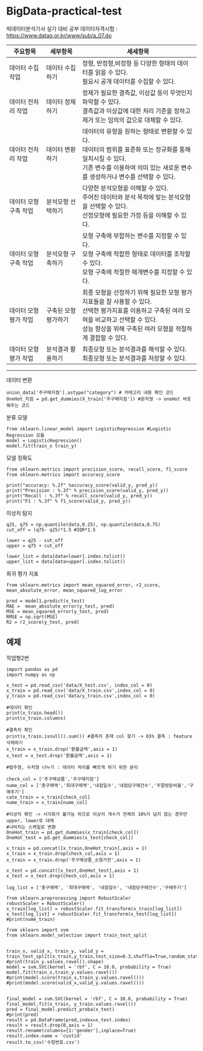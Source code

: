 # BigData-practical-test
빅데이터분석기사 실기 대비 공부 데이터자격시험 : https://www.dataq.or.kr/www/sub/a_07.do
 

|주요항목|세부항목|세세항목|
|---------|-------|-------|
|데이터 수집 작업| 데이터 수집하기 | 정형, 반정형,비정형 등 다양한 형태의 데이터를 읽을 수 있다. <br> 필요시 공개 데이터를 수집할 수 있다.|
|데이터 전처리 작업| 데이터 정제하기 | 정제가 필요한 결측값, 이상값 등이 무엇인지 파악할 수 있다. <br> 결측값과 이상값에 대한 처리 기준을 정하고 제거 또는 임의의 값으로 대체할 수 있다.|
|데이터 전처리 작업|데이터 변환하기| 데이터의 유형을 원하는 형태로 변환할 수 있다. <br> 데이터의 범위를 표준화 또는 정규화를 통해 일치시킬 수 있다. <br> 기존 변수를 이용하여 의미 있는 새로운 변수를 생성하거나 변수를 선택할 수 있다.|
|데이터 모형 구축 작업|분석모형 선택하기| 다양한 분석모형을 이해할 수 있다. <br> 주어진 데이터와 분석 목적에 맞는 분석모형을 선택할 수 있다. <br> 선정모형에 필요한 가정 등을 이해할 수 있다.|
|데이터 모형 구축 작업| 분석모형 구축하기| 모형 구축에 부합하는 변수를 지정할 수 있다.<br> 모형 구축에 적합한 형태로 데이터를 조작할 수 있다. <br> 모형 구축에 적절한 매개변수를 지정할 수 있다.|
|데이터 모형 평가 작업| 구축된 모형 평가하기 | 최종 모형을 선정하기 위해 필요한 모형 평가 지표들을 잘 사용할 수 있다. <br> 선택한 평가지표를 이용하고 구축된 여러 모혀을 비교하고 선택할 수 있다. <br> 성능 향상을 위해 구축된 여러 모형을 적절하게 결합할 수 있다. |
|데이터 모형 평가 작업| 분석결과 활용하기| 최종모형 또는 분석결과를 해석할 수 있다. <br> 최종모형 또는 분석결과를 저장할 수 있다.|

________________________________________ 

데이터 변환

    union_data['주구매지점'].astype("category") # 카테고리 내용 확인 코드
    OneHot_지점 = pd.get_dummies(X_train['주구매지점']) #문자형 -> oneHot 바로 해주는 코드 
    
    
 분류 모델
    
    from sklearn.linear_model import LogisticRegression #Logistic Regression 모듈
    model = LogisticRegression()
    model.fit(train_x train_y)
    
모델 정확도 
       
    from sklearn.metrics import precision_score, recall_score, f1_score
    from sklearn.metrics import accuracy_score
    
    print("accuracy: %.2f" %accuracy_score(valid_y, pred_y))
    print("Precision : %.3f" % precision_score(valid_y, pred_y))
    print("Recall : %.3f" % recall_score(valid_y, pred_y))
    print("F1 : %.3f" % f1_score(valid_y, pred_y))
    
이상치 탐지
 

    q25, q75 = np.quantile(data,0.25), np.quantile(data,0.75)
    cut_off = (q75- q25)*1.5 #IQR*1.5

    lower = q25 - cut_off 
    upper = q75 + cut_off   
    
    lower_list = data[data<lower].index.tolist()
	upper_list = data[data>upper].index.tolist()

회귀 평가 지표
 

    from sklearn.metrics import mean_squared_error, r2_score, mean_absolute_error, mean_squared_log_error
    
    pred = model1.predict(x_test)
    MAE =  mean_absolute_error(y_test, pred)
    MSE = mean_squared_error(y_test, pred)
    RMSE = np.sqrt(MSE)
    R2 = r2_score(y_test, pred)



## 예제 

작업형2번

    import pandas as pd
    import numpy as np
    
    x_test = pd.read_csv('data/X_test.csv', index_col = 0)
    x_train = pd.read_csv('data/X_train.csv',index_col = 0)
    y_train = pd.read_csv('data/y_train.csv',index_col = 0)
    
    #데이터 확인
    print(x_train.head())
    print(x_train.columns)
    
    #결측치 확인
    print(x_train.isnull().sum()) #결측치 존재 col 찾기 -> 65% 결측 : feature 삭제하기
    x_train = x_train.drop('환불금액',axis = 1)
    x_test = x_test.drop('환불금액',axis = 1)
    
    #범주형, 수치형 나누기 : 데이터 처리를 빠르게 하기 위한 분리

    check_col = ['주구매상품','주구매지점']
    nume_col = ['총구매액','최대구매액','내점일수','내점당구매건수','주말방문비율','구매주기']
    cate_train = x_train[check_col]
    nume_train = x_train[nume_col]
    
    #이상치 확인 -> 시각화가 불가능 하므로 이상치 개수가 전체의 10%가 넘지 않는 경우만 upper, lower로 대체
    #나머지는 스케일로 변환
    OneHot_train = pd.get_dummies(x_train[check_col])
    OneHot_test = pd.get_dummies(x_test[check_col])

    x_train = pd.concat([x_train,OneHot_train],axis = 1)
    x_train = x_train.drop(check_col,axis = 1)
    x_train = x_train.drop('주구매상품_소형가전',axis = 1)

    x_test = pd.concat([x_test,OneHot_test],axis = 1)
    x_test = x_test.drop(check_col,axis = 1)

    log_list = ['총구매액', '최대구매액', '내점일수', '내점당구매건수','구매주기']

    from sklearn.preprocessing import RobustScaler
    robustScaler = RobustScaler()
    x_train[log_list] = robustScaler.fit_transform(x_train[log_list])
    x_test[log_list] = robustScaler.fit_transform(x_test[log_list])
    #print(nume_train)

    from sklearn import svm
    from sklearn.model_selection import train_test_split


    train_x, valid_x, train_y, valid_y = train_test_split(x_train,y_train,test_size=0.3,shuffle=True,random_state=25)
    #print(train_y.values.ravel().shape)
    model = svm.SVC(kernel = 'rbf', C = 10.0, probability = True)
    model.fit(train_x,train_y.values.ravel())
    #print(model.score(train_x,train_y.values.ravel()))
    #print(model.score(valid_x,valid_y.values.ravel()))


    final_model = svm.SVC(kernel = 'rbf', C = 10.0, probability = True)
    final_model.fit(x_train, y_train.values.ravel())
    pred = final_model.predict_proba(x_test)
    #print(pred)
    result = pd.DataFrame(pred,index=x_test.index)
    result = result.drop(0,axis = 1)
    result.rename(columns={1:'gender'},inplace=True)
    result.index.name = 'custid'
    result.to_csv('수험번호.csv')
     
    

